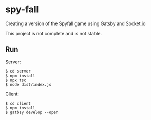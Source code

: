 # spy-fall
Creating a version of the Spyfall game using Gatsby and Socket.io

This project is not complete and is not stable.

## Run

Server:

    $ cd server
    $ npm install
    $ npx tsc
    $ node dist/index.js

Client:

    $ cd client
    $ npm install
    $ gatbsy develop --open
